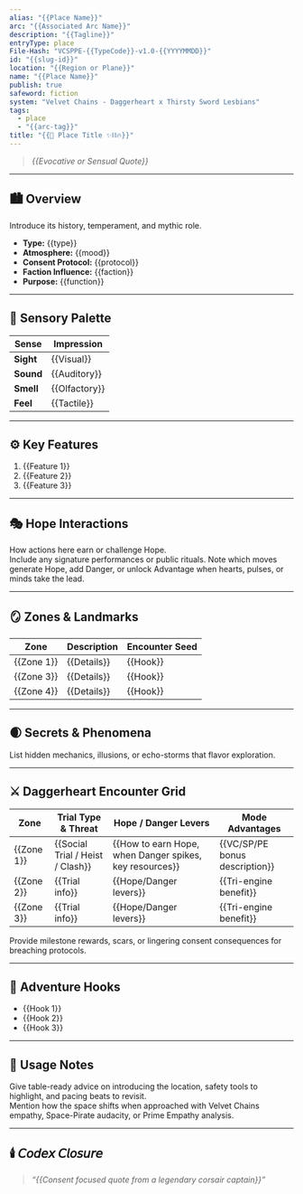 ```yaml
---
alias: "{{Place Name}}"
arc: "{{Associated Arc Name}}"
description: "{{Tagline}}"
entryType: place
File-Hash: "VCSPPE-{{TypeCode}}-v1.0-{{YYYYMMDD}}"
id: "{{slug-id}}"
location: "{{Region or Plane}}"
name: "{{Place Name}}"
publish: true
safeword: fiction
system: "Velvet Chains - Daggerheart x Thirsty Sword Lesbians"
tags:
  - place
  - "{{arc-tag}}"
title: "{{🌌 Place Title ✨⛓️🔥}}"
---
```


> _{{Evocative or Sensual Quote}}_

---

## 🏙️ Overview  

Introduce its history, temperament, and mythic role.  

- **Type:** {{type}}  
- **Atmosphere:** {{mood}}  
- **Consent Protocol:** {{protocol}}  
- **Faction Influence:** {{faction}}  
- **Purpose:** {{function}}  

---

## 🌈 Sensory Palette  

| Sense | Impression |
|-------|-------------|
| **Sight** | {{Visual}} |
| **Sound** | {{Auditory}} |
| **Smell** | {{Olfactory}} |
| **Feel** | {{Tactile}} |

---

## ⚙️ Key Features  

1. {{Feature 1}}  
2. {{Feature 2}}  
3. {{Feature 3}}  

---

## 🎭 Hope Interactions  

How actions here earn or challenge Hope.  
Include any signature performances or public rituals.
Note which moves generate Hope, add Danger, or unlock Advantage when hearts, pulses, or minds take the lead.

---

## 🪞 Zones & Landmarks  

| Zone | Description | Encounter Seed |
|------|--------------|----------------|
| {{Zone 1}} | {{Details}} | {{Hook}} |
| {{Zone 3}} | {{Details}} | {{Hook}} |
| {{Zone 4}} | {{Details}} | {{Hook}} |

---

## 🌒 Secrets & Phenomena  

List hidden mechanics, illusions, or echo-storms that flavor exploration.  

---

## ⚔️ Daggerheart Encounter Grid

| Zone | Trial Type & Threat | Hope / Danger Levers | Mode Advantages |
|------|---------------------|----------------------|-----------------|
| {{Zone 1}} | {{Social Trial / Heist / Clash}} | {{How to earn Hope, when Danger spikes, key resources}} | {{VC/SP/PE bonus description}} |
| {{Zone 2}} | {{Trial info}} | {{Hope/Danger levers}} | {{Tri-engine benefit}} |
| {{Zone 3}} | {{Trial info}} | {{Hope/Danger levers}} | {{Tri-engine benefit}} |

Provide milestone rewards, scars, or lingering consent consequences for breaching protocols.

---

## 🧭 Adventure Hooks  

- {{Hook 1}}  
- {{Hook 2}}  
- {{Hook 3}}  

---

## 📝 Usage Notes

Give table-ready advice on introducing the location, safety tools to highlight, and pacing beats to revisit.  
Mention how the space shifts when approached with Velvet Chains empathy, Space-Pirate audacity, or Prime Empathy analysis.  

---

## 🕯️ 𝘊𝘰𝘥𝘦𝘹 𝘊𝘭𝘰𝘴𝘶𝘳𝘦  

> _“{{Consent focused quote from a legendary corsair captain}}”_  
